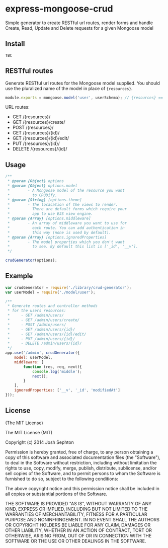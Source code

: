 express-mongoose-crud
============

Simple generator to create RESTful url routes, render forms and handle Create, Read, Update and Delete requests for a given Mongoose model

## Install

```
TBC
```

## RESTful routes

Generate RESTful url routes for the Mongoose model supplied.
You should use the pluralized name of the model in place of
`{resources}`. 

```js
module.exports = mongoose.model('user', userSchema); // {resources} == 'users'
```

URL routes:

- GET /{resources}/
- GET /{resources}/create/
- POST /{resources}/
- GET /{resources}/{id}/
- GET /{resources}/{id}/edit/
- PUT /{resources}/{id}/
- DELETE /{resources}/{id}/

## Usage

```js
/**
 * @param {Object} options
 * @param {Object} options.model
 *		  - A Mongoose model of the resource you want 
 *          to CRUDify.
 * @param {String} [options.theme] 
 *		  - The locacation of the views to render. 
 *          There are default forms which require your 
 *          app to use EJS view engine.
 * @param {Array} [options.middleware]
 *		  - An array of middleware you want to use for 
 *          each route. You can add authentication in 
 *          this way (none is used by default).
 * @param {Array} [options.ignoredProperties] 
 *		  - The model properties which you don't want 
 *          to see. By default this list is ['_id', '__v'].
 */

crudGenerator(options);
```

## Example

```js
var crudGenerator = require('./library/crud-generator');
var userModel = require('./model/user');

/**
 * Generate routes and controller methods
 * for the users resources:
 *     - GET /admin/users/
 *     - GET /admin/users/create/
 *     - POST /admin/users/
 *     - GET /admin/users/{id}/
 *     - GET /admin/users/{id}/edit/
 *     - PUT /admin/users/{id}/
 *     - DELETE /admin/users/{id}/
 */
app.use('/admin', crudGenerator({
	model: userModel,
	middleware: [
		function (res, req, next){
			console.log('middle');
			next();
		}
	],
	ignoredProperties: ['__v', '_id', 'modifiedAt']
}));
```

## License

(The MIT License)

The MIT License (MIT)

Copyright (c) 2014 Josh Sephton

Permission is hereby granted, free of charge, to any person obtaining a copy
of this software and associated documentation files (the "Software"), to deal
in the Software without restriction, including without limitation the rights
to use, copy, modify, merge, publish, distribute, sublicense, and/or sell
copies of the Software, and to permit persons to whom the Software is
furnished to do so, subject to the following conditions:

The above copyright notice and this permission notice shall be included in all
copies or substantial portions of the Software.

THE SOFTWARE IS PROVIDED "AS IS", WITHOUT WARRANTY OF ANY KIND, EXPRESS OR
IMPLIED, INCLUDING BUT NOT LIMITED TO THE WARRANTIES OF MERCHANTABILITY,
FITNESS FOR A PARTICULAR PURPOSE AND NONINFRINGEMENT. IN NO EVENT SHALL THE
AUTHORS OR COPYRIGHT HOLDERS BE LIABLE FOR ANY CLAIM, DAMAGES OR OTHER
LIABILITY, WHETHER IN AN ACTION OF CONTRACT, TORT OR OTHERWISE, ARISING FROM,
OUT OF OR IN CONNECTION WITH THE SOFTWARE OR THE USE OR OTHER DEALINGS IN THE
SOFTWARE.